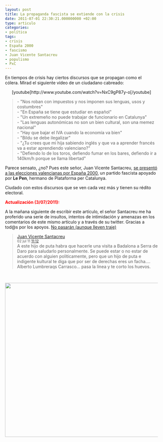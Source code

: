 ```yaml
---
layout: post
title: La propaganda fascista se extiende con la crisis
date: 2011-07-01 22:30:21.000000000 +02:00
type: articulo
categories:
- política
tags:
- crisis
- España 2000
- fascismo
- Juan Vicente Santacreu
- populismo
- PxC
---
```

<p>En tiempos de crisis hay ciertos discursos que se propagan como el cólera. Mirad el siguiente vídeo de un ciudadano cabreado:</p>
<p style="text-align: center;">[youtube]http://www.youtube.com/watch?v=NxC9gP87y-o[/youtube]</p>
<blockquote><p>- "Nos roban con impuestos y nos imponen sus lenguas, usos y costumbres"<br />
- "En España se tiene que estudiar en español"<br />
- "Un extremeño no puede trabajar de funcionario en Catalunya"<br />
- "Las lenguas autonómicas no son un bien cultural, son una memez nacional"<br />
- "Hay que bajar el IVA cuando la economía va bien"<br />
- "Bildu se debe ilegalizar"<br />
- "¿Tu crees que mi hija sabiendo inglés y que va a aprender francés va a estar aprendiendo valenciano?"<br />
- "Defiendo lo de los toros, defiendo fumar en los bares, defiendo ir a 140km/h porque se llama libertad"</p></blockquote>
<p>Parece sensato, ¿no? Pues este señor, Juan Vicente Santacreu, <a href="http://azorae.blogia.com/2011/042901-el-presidente-de-masby-sr.-juan-vicente-santacreu-candidato-independiente-en-las.php">se presentó a las elecciones valencianas por España 2000</a>, un partido fascista apoyado por <strong>Le Pen</strong>, hermano de Plataforma per Catalunya.</p>
<p>Ciudado con estos discursos que se ven cada vez más y tienen su rédito electoral.</p>
<p><strong><span style="color: #ff0000;">Actualiza</span><span style="color: #ff0000;">ción (3/07/2011):</span></strong><span style="color: #ff0000;"> </span></p>
<p>A la mañana siguiente de escribir este artículo, el señor Santacreu me ha proferido una serie de insultos, intentos de intimidación y amenazas en los comentarios de este mismo artículo y a través de su twitter. Gracias a tod@s por los apoyos. <a href="http://ateneu.roigcultura.cat/2011/05/presentacio-del-llibre-no-pasaran.html">No pasarán (aunque lleven traje)</a></p>
<blockquote>
<div><a rel="external nofollow" href="http://www.masaborreguera.com/">Juan Vicente Santacreu</a><br />
<small>02 jul 11	<a title="Permalink to this comment" href="http://albertolumbreras.com/2011/07/la-propaganda-fascista-se-extiende-con-la-crisis/#comment-852">11:12</a></small></div>
<div><small><a title="Permalink to this comment" href="http://albertolumbreras.com/2011/07/la-propaganda-fascista-se-extiende-con-la-crisis/#comment-852"></a></small>A este hijo de puta habra que hacerle una visita a Badalona a Serra de Daro para saludarlo personalmente. Se puede estar o no estar de acuerdo con alguien politicamente, pero que un hijo de puta e indigente kultural te diga que por ser de derechas eres un facha…. Alberto Lumbreraqs Carrasco… pasa la linea y te corto los huevos.</div>
</blockquote>
<p>&nbsp;</p>
<p><a href="http://maldekstrakolono.net/wp-content/uploads/2011/07/Captura-de-pantalla-2011-07-03-a-las-13.03.47.png"><img class="aligncenter size-full wp-image-877" title="Twitter Sant Vicente" src="{{ site.baseurl }}/assets/Captura-de-pantalla-2011-07-03-a-las-13.03.47.png" alt="" width="616" height="507" /></a></p>
